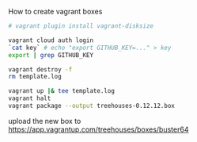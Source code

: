 How to create vagrant boxes

```sh
# vagrant plugin install vagrant-disksize

vagrant cloud auth login
`cat key` # echo "export GITHUB_KEY=..." > key
export | grep GITHUB_KEY

vagrant destroy -f
rm template.log

vagrant up |& tee template.log
vagrant halt
vagrant package --output treehouses-0.12.12.box
```

upload the new box to https://app.vagrantup.com/treehouses/boxes/buster64
